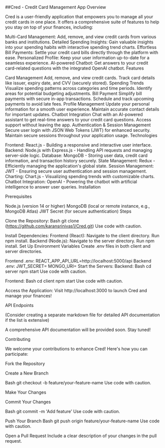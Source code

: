 ##Cred - Credit Card Management App Overview

Cred is a user-friendly application that empowers you to manage all your credit cards in one place. It offers a comprehensive suite of features to help you stay on top of your finances, including:

Multi-Card Management: Add, remove, and view credit cards from various banks and institutions. Detailed Spending Insights: Gain valuable insights into your spending habits with interactive spending trend charts. Effortless Bill Payments: Settle your credit card bills directly through the platform with ease. Personalized Profile: Keep your user information up-to-date for a seamless experience. AI-powered Chatbot: Get answers to your credit card-related questions with the integrated OpenAI chatbot. Features

Card Management Add, remove, and view credit cards. Track card details like issuer, expiry date, and CVV (securely stored). Spending Trends Visualize spending patterns across categories and time periods. Identify areas for potential budgeting adjustments. Bill Payment Simplify bill payments with secure in-app transactions. Schedule and track upcoming payments to avoid late fees. Profile Management Update your personal information for a smooth user experience. Maintain accurate contact details for important updates. Chatbot Integration Chat with an AI-powered assistant to get real-time answers to your credit card questions. Access support without leaving the app. Authentication & Session Management Secure user login with JSON Web Tokens (JWT) for enhanced security. Maintain secure sessions throughout your application usage. Technologies

Frontend: React.js - Building a responsive and interactive user interface. Backend: Node.js with Express.js - Handling API requests and managing server-side logic. Database: MongoDB - Storing user data, credit card information, and transaction history securely. State Management: Redux - Efficiently managing the application's global state. Session Management: JWT - Ensuring secure user authentication and session management. Charting: Chart.js - Visualizing spending trends with customizable charts. Chatbot Integration: OpenAI - Powering the chatbot with artificial intelligence to answer user queries. Installation

Prerequisites

Node.js (version 14 or higher) MongoDB (local or remote instance, e.g., MongoDB Atlas) JWT Secret (for secure authentication) Steps

Clone the Repository: Bash git clone (https://github.com/karansrinivas1/Cred.git) Use code with caution.

Install Dependencies: Frontend (React): Navigate to the client directory. Run npm install. Backend (Node.js): Navigate to the server directory. Run npm install. Set Up Environment Variables Create .env files in both client and server directories.

Frontend .env: REACT_APP_API_URL=http://localhost:5000/api Backend .env: JWT_SECRET= MONGO_URI= Start the Servers: Backend: Bash cd server npm start Use code with caution.

Frontend: Bash cd client npm start Use code with caution.

Access the Application: Visit http://localhost:3000 to launch Cred and manage your finances!

API Endpoints

(Consider creating a separate markdown file for detailed API documentation if the list is extensive)

A comprehensive API documentation will be provided soon. Stay tuned!

Contributing

We welcome your contributions to enhance Cred! Here's how you can participate:

Fork the Repository

Create a New Branch

Bash git checkout -b feature/your-feature-name Use code with caution.

Make Your Changes

Commit Your Changes

Bash git commit -m 'Add feature' Use code with caution.

Push Your Branch Bash git push origin feature/your-feature-name Use code with caution.

Open a Pull Request Include a clear description of your changes in the pull request.
